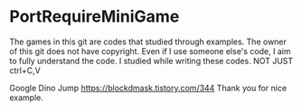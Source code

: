 # PortRequireMiniGame

The games in this git are codes that  studied through examples. The owner of this git does not have copyright.
Even if I use someone else's code, I aim to fully understand the code.
I studied while writing these codes.
NOT JUST ctrl+C,V

Google Dino Jump
https://blockdmask.tistory.com/344
Thank you for nice example.
